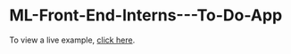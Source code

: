 # ML-Front-End-Interns---To-Do-App

To view a live example, [click here](https://thehasanovv-ml-front-end-interns-news.vercel.app/).
